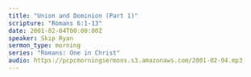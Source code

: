```yaml
---
title: "Union and Dominion (Part 1)"
scripture: "Romans 6:1-13"
date: 2001-02-04T00:00:00Z
speaker: Skip Ryan
sermon_type: morning
series: "Romans: One in Christ"
audio: https://pcpcmorningsermons.s3.amazonaws.com/2001-02-04.mp3 
---
```



